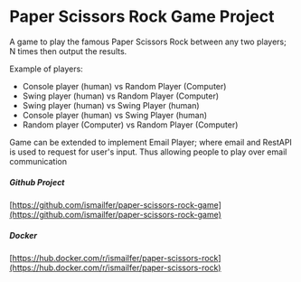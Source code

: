# Paper Scissors Rock Game Project

A game to play the famous Paper Scissors Rock between any two players; N times then output the results.

Example of players:
- Console player (human) vs Random Player (Computer)
- Swing player (human) vs Random Player (Computer)
- Swing player (human) vs Swing Player (human)
- Console player (human) vs Swing Player (human)
- Random player (Computer) vs Random Player (Computer)

Game can be extended to implement Email Player; where email and RestAPI is used to request for user's input.
Thus allowing people to play over email communication

##### Github Project
[https://github.com/ismailfer/paper-scissors-rock-game](https://github.com/ismailfer/paper-scissors-rock-game)

##### Docker
[https://hub.docker.com/r/ismailfer/paper-scissors-rock](https://hub.docker.com/r/ismailfer/paper-scissors-rock)

